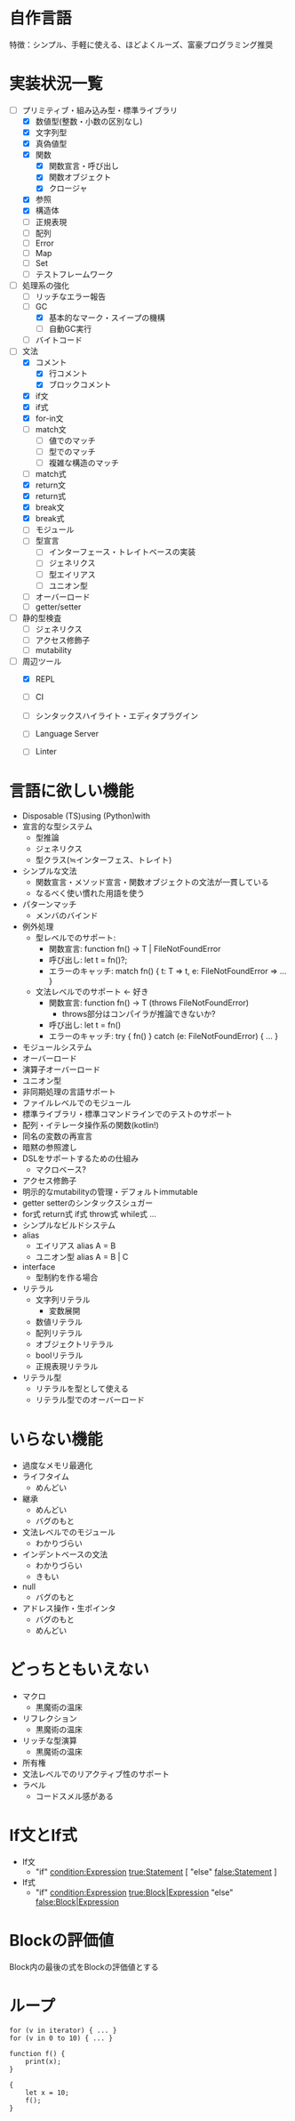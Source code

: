 # 自作言語

特徴：シンプル、手軽に使える、ほどよくルーズ、富豪プログラミング推奨

# 実装状況一覧

- [ ] プリミティブ・組み込み型・標準ライブラリ
  - [x] 数値型(整数・小数の区別なし)
  - [x] 文字列型
  - [x] 真偽値型
  - [x] 関数
    - [x] 関数宣言・呼び出し
    - [x] 関数オブジェクト
    - [x] クロージャ
  - [x] 参照
  - [x] 構造体
  - [ ] 正規表現
  - [ ] 配列
  - [ ] Error
  - [ ] Map
  - [ ] Set
  - [ ] テストフレームワーク
- [ ] 処理系の強化
  - [ ] リッチなエラー報告
  - [ ] GC
    - [x] 基本的なマーク・スイープの機構
    - [ ] 自動GC実行
  - [ ] バイトコード
- [ ] 文法
  - [x] コメント
    - [x] 行コメント
    - [x] ブロックコメント
  - [x] if文
  - [x] if式
  - [x] for-in文
  - [ ] match文
    - [ ] 値でのマッチ
    - [ ] 型でのマッチ
    - [ ] 複雑な構造のマッチ
  - [ ] match式
  - [x] return文
  - [x] return式
  - [x] break文
  - [x] break式
  - [ ] モジュール
  - [ ] 型宣言
    - [ ] インターフェース・トレイトベースの実装
    - [ ] ジェネリクス
    - [ ] 型エイリアス
    - [ ] ユニオン型
  - [ ] オーバーロード
  - [ ] getter/setter
- [ ] 静的型検査
  - [ ] ジェネリクス
  - [ ] アクセス修飾子
  - [ ] mutability
- [ ] 周辺ツール
  - [x] REPL
  - [ ] CI
  - [ ] シンタックスハイライト・エディタプラグイン
  - [ ] Language Server
  - [ ] Linter

  
# 言語に欲しい機能

- Disposable (TS)using (Python)with
- 宣言的な型システム
    - 型推論
    - ジェネリクス
    - 型クラス(≒インターフェス、トレイト)
- シンプルな文法
    - 関数宣言・メソッド宣言・関数オブジェクトの文法が一貫している
    - なるべく使い慣れた用語を使う
- パターンマッチ
    - メンバのバインド
- 例外処理
    - 型レベルでのサポート: 
        - 関数宣言: function fn() -> T | FileNotFoundError
        - 呼び出し: let t = fn()?;
        - エラーのキャッチ: match fn() { t: T => t, e: FileNotFoundError => ... }
    - 文法レベルでのサポート <- 好き
        - 関数宣言: function fn() -> T (throws FileNotFoundError)
            - throws部分はコンパイラが推論できないか?
        - 呼び出し: let t = fn()
        - エラーのキャッチ: try { fn() } catch (e: FileNotFoundError) { ... }
- モジュールシステム
- オーバーロード
- 演算子オーバーロード
- ユニオン型
- 非同期処理の言語サポート
- ファイルレベルでのモジュール
- 標準ライブラリ・標準コマンドラインでのテストのサポート
- 配列・イテレータ操作系の関数(kotlin!)
- 同名の変数の再宣言
- 暗黙の参照渡し
- DSLをサポートするための仕組み
    - マクロベース?
- アクセス修飾子
- 明示的なmutabilityの管理・デフォルトimmutable
- getter setterのシンタックスシュガー
- for式 return式 if式 throw式 while式 ...
- シンプルなビルドシステム
- alias 
    - エイリアス alias A = B
    - ユニオン型 alias A = B | C
- interface
    - 型制約を作る場合
- リテラル
    - 文字列リテラル
        - 変数展開
    - 数値リテラル
    - 配列リテラル
    - オブジェクトリテラル
    - boolリテラル
    - 正規表現リテラル
- リテラル型
    - リテラルを型として使える
    - リテラル型でのオーバーロード


# いらない機能
- 過度なメモリ最適化
- ライフタイム
    - めんどい
- 継承
    - めんどい
    - バグのもと
- 文法レベルでのモジュール
    - わかりづらい
- インデントベースの文法
    - わかりづらい
    - きもい
- null
    - バグのもと
- アドレス操作・生ポインタ
    - バグのもと
    - めんどい


# どっちともいえない
- マクロ
    - 黒魔術の温床
- リフレクション
    - 黒魔術の温床
- リッチな型演算
    - 黒魔術の温床
- 所有権
- 文法レベルでのリアクティブ性のサポート
- ラベル
    - コードスメル感がある


# If文とIf式

- If文
    - "if" <condition:Expression> <true:Statement> [ "else" <false:Statement> ] 
- If式
    - "if" <condition:Expression> <true:Block|Expression> "else" <false:Block|Expression>
    
# Blockの評価値

Block内の最後の式をBlockの評価値とする

# ループ

```text
for (v in iterator) { ... }
for (v in 0 to 10) { ... }

function f() {
    print(x);
}

{
    let x = 10;
    f(); 
}
```

